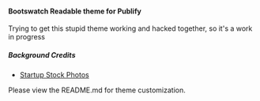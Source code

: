 #### Bootswatch Readable theme for Publify

Trying to get this stupid theme working and hacked together, so it's a work
in progress

##### Background Credits
* [Startup Stock Photos][4]

Please view the README.md for theme customization.

[1]: http://publify.co
[2]: http://t37.net
[3]: http://getbootstrap.com/
[4]: http://startupstockphotos.com
